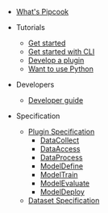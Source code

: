 - [What's Pipcook](./README.md)

- Tutorials

  - [Get started](/tutorials/get-started.md)
  - [Get started with CLI](/tutorials/get-started-with-cli.md)
  - [Develop a plugin](/tutorials/how-to-develop-a-plugin.md)
  - [Want to use Python](/tutorials/want-to-use-python.md)

- Developers

  - [Developer guide](/devel/developer-guide.md)

- Specification

  - [Plugin Specification](/spec/plugin.md)
    - [DataCollect](/spec/plugin/0-data-collect.md)
    - [DataAccess](/spec/plugin/1-data-access.md)
    - [DataProcess](/spec/plugin/2-data-process.md)
    - [ModelDefine](/spec/plugin/3-model-define.md)
    - [ModelTrain](/spec/plugin/4-model-train.md)
    - [ModelEvaluate](/spec/plugin/5-model-evaluate.md)
    - [ModelDeploy](/spec/plugin/6-model-deploy.md)
  - [Dataset Specification](/spec/dataset.md)

